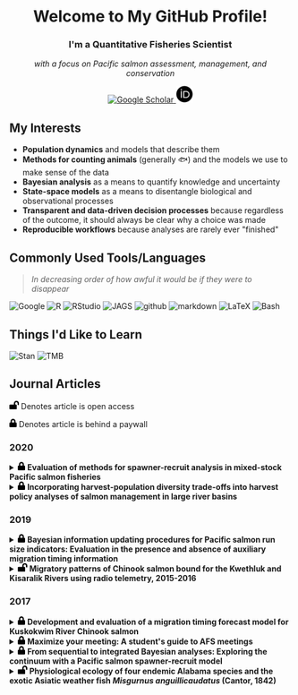 <h1 align='center'> Welcome to My GitHub Profile! </h1>

<h3 align='center'> I'm a Quantitative Fisheries Scientist </h3>

<p align='center'> <em>with a focus on Pacific salmon assessment, management, and conservation</em> </p> 

<p align='center'>
    <a href="https://scholar.google.com/citations?user=kembVusAAAAJ&hl=en"><img height="33" src="C:/Users/bstaton/Desktop/Staton/3_general/bstaton1/assets/google-scholar.svg" alt="Google Scholar">
    </a>
    <a href="https://orcid.org/0000-0002-2342-3482"><img height="30" src="https://raw.githubusercontent.com/bstaton1/bstaton1/master/assets/orcid.svg" alt="ORCID">
    </a>
</p>

## My Interests

* **Population dynamics** and models that describe them
* **Methods for counting animals** (generally :fish:) and the models we use to make sense of the data
* **Bayesian analysis** as a means to quantify knowledge and uncertainty
* **State-space models** as a means to disentangle biological and observational processes
* **Transparent and data-driven decision processes** because regardless of the outcome, it should always be clear why a choice was made
* **Reproducible workflows** because analyses are rarely ever "finished"

## Commonly Used Tools/Languages

> _In decreasing order of how awful it would be if they were to disappear_

![Google](http://img.shields.io/badge/-Google-2088FF?style=flat&logo=Google&logoColor=ffffff) ![R](http://img.shields.io/badge/-R-2088FF?style=flat&logo=R&logoColor=ffffff) ![RStudio](http://img.shields.io/badge/-RStudio-2088FF?style=flat&logo=RStudio&logoColor=ffffff) ![JAGS](http://img.shields.io/badge/-JAGS-2088FF?style=flat) ![github](http://img.shields.io/badge/-GitHub-2088FF?style=flat&logo=github&logoColor=ffffff) ![markdown](http://img.shields.io/badge/-markdown-2088FF?style=flat&logo=markdown&logoColor=ffffff) ![LaTeX](http://img.shields.io/badge/-LaTeX-2088FF?style=flat&logo=latex&logoColor=ffffff) ![Bash](http://img.shields.io/badge/-Bash-2088FF?style=flat&logo=gnu-bash&logoColor=ffffff) 

## Things I'd Like to Learn

![Stan](http://img.shields.io/badge/-Stan-2088FF?style=flat) ![TMB](http://img.shields.io/badge/-TMB-2088FF?style=flat)


## Journal Articles

<img height="15" src="https://raw.githubusercontent.com/bstaton1/bstaton1/master/assets/lock-open.svg"> Denotes article is open access

<img height="15" src="https://raw.githubusercontent.com/bstaton1/bstaton1/master/assets/lock.svg"> Denotes article is behind a paywall

### 2020

<details>
    <summary><img height="15" src="https://raw.githubusercontent.com/bstaton1/bstaton1/master/assets/lock.svg"> <b>Evaluation of methods for spawner-recruit analysis in mixed-stock Pacific salmon fisheries</b></summary>
    <br>
    <img height="15" src="https://raw.githubusercontent.com/bstaton1/bstaton1/master/assets/book.svg"> <b><em>JOURNAL</em></b>
    <p>
        Canadian Journal of Fisheries and Aquatic Sciences, 77(7):1149-1162
        <br>
        <a href="https://doi.org/10.1139/cjfas-2019-0281"><img src="https://zenodo.org/badge/DOI/10.1139/cjfas-2019-0281.svg" alt="DOI"></a>
    </p>
    <img height="15" src="https://raw.githubusercontent.com/bstaton1/bstaton1/master/assets/users.svg"> <b><em>AUTHORS</em></b>
    <p>
        <b>B.A. Staton</b>, M.J. Catalano, B.M. Connors, L.G. Coggins Jr., M.L. Jones, C.J. Walters, S.J. Fleischman, and D.C. Gwinn
    </p>
    <img height="15" src="https://raw.githubusercontent.com/bstaton1/bstaton1/master/assets/book-reader.svg"> <b><em>ABSTRACT</em></b>
    <p>
        Salmon populations harvested in mixed-stock fisheries can exhibit genotypic, behavioral, and life history diversity that can lead to heterogeneity in population productivity and size. Methods to quantify this heterogeneity among populations in mixed-stock fisheries are not well-established but are critical to assessing harvest–biodiversity trade-offs when setting harvest policies. We developed an integrated, age-structured, state-space model that allows for more complete use of available data and sharing of information than simpler methods. We compared a suite of state-space models of varying structural complexity to simpler regression-based approaches and, as an example case, fitted them to data from 13 Chinook salmon (Oncorhynchus tshawytscha) populations in the Kuskokwim drainage in western Alaska. We found biological and policy conclusions were largely consistent among state-space models but differed strongly from regression-based approaches. Simulation trials illustrated our state-space models were largely unbiased with respect to spawner–recruit parameters, abundance states, and derived biological reference points, whereas the regression-based approaches showed substantial bias. These findings suggest our state-space model shows promise for informing harvest policy evaluations of harvest–biodiversity trade-offs in mixed-stock salmon fisheries.
    </p>
    <img height="15" src="https://raw.githubusercontent.com/bstaton1/bstaton1/master/assets/code.svg"> <b><em>CODE/DATA</em></b>
    <p>
        Found in <a href=https://github.com/bstaton1/mixed-stockSRA> bstaton1/mixed-stockSRA</a>, which is archived under <a href="https://doi.org/10.5281/zenodo.3375006"><img src="https://zenodo.org/badge/DOI/10.5281/zenodo.3375006.svg" alt="DOI"></a>
    </p>
</details>

<details>
    <summary><img height="15" src="https://raw.githubusercontent.com/bstaton1/bstaton1/master/assets/lock.svg"> <b>Incorporating harvest-population diversity trade-offs into harvest policy analyses of salmon management in large river basins</b></summary>
    <br>
    <img height="15" src="https://raw.githubusercontent.com/bstaton1/bstaton1/master/assets/book.svg"> <b><em>JOURNAL</em></b>
    <p>
        Canadian Journal of Fisheries and Aquatic Sciences, 77(6):1076-1089
        <br>
        <a href="https://doi.org/10.1139/cjfas-2019-0282"><img src="https://zenodo.org/badge/DOI/10.1139/cjfas-2019-0282.svg" alt="DOI"></a>
    </p>
    <img height="15" src="https://raw.githubusercontent.com/bstaton1/bstaton1/master/assets/users.svg"> <b><em>AUTHORS</em></b>
    <p>
        B.M. Connors, <b>B.A. Staton</b>, L.G. Coggins Jr., C.J. Walters, M.L. Jones, D.C. Gwinn, M.J. Catalano, and S.J. Fleischman
    </p>
    <img height="15" src="https://raw.githubusercontent.com/bstaton1/bstaton1/master/assets/book-reader.svg"> <b><em>ABSTRACT</em></b>
    <p>
        Accounting for population diversity can be critical to the sustainable management of mixed-stock fisheries because harvest rates that can be sustained by productive populations may come at the cost of overfishing less productive ones. While these harvest–diversity trade-offs are well-recognized, their consequences for harvest policy performance are not often explicitly evaluated in contemporary fisheries management. We use closed-loop simulations to evaluate the ability of alternative harvest policies to meet population diversity and fishery objectives for one of the largest subsistence Chinook salmon (Oncorhynchus tshawytscha) fisheries in the world (Kuskokwim River Basin in western Alaska). We found clear evidence of population diversity that resulted in asymmetric trade-offs among fishery and conservation objectives whereby policies that forgo relatively small amounts of harvest result in relatively large increases in equitable access to Chinook and elimination of risk of weak stock extirpation. The performance of alternative harvest policies, and the magnitude of trade-offs, were sensitive to regime shifts and uncertainty in the drivers of recruitment variation. However, we found that harvest policies that prioritized meeting minimum subsistence needs were unlikely to jeopardize long-term sustainability.
    </p>
    <img height="15" src="https://raw.githubusercontent.com/bstaton1/bstaton1/master/assets/code.svg"> <b><em>CODE/DATA</em></b>
    <p>
        Found in <a href=https://github.com/brendanmichaelconnors/Kusko-harvest-diversity-tradeoffs> brendanmichaelconnors/Kusko-harvest-diversity-tradeoffs</a>, which is archived under <a href="https://doi.org/10.5281/zenodo.3375124"><img src="https://zenodo.org/badge/DOI/10.5281/zenodo.3375124.svg" alt="DOI"></a>
    </p>
</details>

### 2019

<details>
    <summary><img height="15" src="https://raw.githubusercontent.com/bstaton1/bstaton1/master/assets/lock.svg"> <b>Bayesian information updating procedures for Pacific salmon run size indicators: Evaluation in the presence and absence of auxiliary migration timing information</b></summary>
    <br>
    <img height="15" src="https://raw.githubusercontent.com/bstaton1/bstaton1/master/assets/book.svg"> <b><em>JOURNAL</em></b>
    <p>
        Canadian Journal of Fisheries and Aquatic Sciences, 76(10):1719-1727
        <br>
        <a href="https://doi.org/10.1139/cjfas-2018-0176"><img src="https://zenodo.org/badge/DOI/10.1139/cjfas-2018-0176.svg" alt="DOI"></a>
    </p>
    <img height="15" src="https://raw.githubusercontent.com/bstaton1/bstaton1/master/assets/users.svg"> <b><em>AUTHORS</em></b>
    <p>
        <b>B.A. Staton</b> and M.J. Catalano
    </p>
    <img height="15" src="https://raw.githubusercontent.com/bstaton1/bstaton1/master/assets/book-reader.svg"> <b><em>ABSTRACT</em></b>
    <p>
        Preseason forecasts of Pacific salmon run size are notoriously uncertain and are thus often updated using various abundance indices collected during the run. However, interpretation of these in-season indices is confounded by uncertainty in migration timing. We assessed the performance of two Bayesian information-updating procedures for Kuskokwim River Chinook salmon (<em>Oncorhynchus tshawytscha</em>), one that uses auxiliary run timing information and one that does not, and compared the performance with methods that did not involve updating. We found that in-season Bayesian updating provided more accurate run size estimates during the time when harvest decisions needed to be made, but that the incorporation of run timing forecasts had little utility in terms of providing more accurate run size estimates. The latter finding is conditional on the performance of the run timing forecast model we used; a more accurate timing forecast model might yield a different conclusion. The Bayesian approach we developed provided a probabilistic expression of run size beliefs, which could be useful in a transparent risk-assessment framework for setting and altering harvest targets during the season.
    </p>
    <img height="15" src="https://raw.githubusercontent.com/bstaton1/bstaton1/master/assets/code.svg"> <b><em>CODE/DATA</em></b>
    <p>
        Found in <a href=https://github.com/bstaton1/inseason-update-ms-analysis> bstaton1/inseason-update-ms-analysis</a>, which is archived under <a href="https://doi.org/10.5281/zenodo.1467683"><img src="https://zenodo.org/badge/DOI/10.5281/zenodo.1467683.svg" alt="DOI"></a> 
    </p>
</details>
<details>
    <summary><img height="15" src="https://raw.githubusercontent.com/bstaton1/bstaton1/master/assets/lock-open.svg"> <b>Migratory patterns of Chinook salmon bound for the Kwethluk and Kisaralik Rivers using radio telemetry, 2015-2016</b></summary>
    <br>
    <img height="15" src="https://raw.githubusercontent.com/bstaton1/bstaton1/master/assets/book.svg"> <b><em>JOURNAL</em></b>
    <p>
        Journal of Fish and Wildlife Management, 10(2):419-431
        <br>
        <a href="https://doi.org/10.3996/082018-JFWM-074"><img src="https://zenodo.org/badge/DOI/10.3996/082018-JFWM-074.svg" alt="DOI"></a>
    </p>
    <img height="15" src="https://raw.githubusercontent.com/bstaton1/bstaton1/master/assets/users.svg"> <b><em>AUTHORS</em></b>
    <p>
        A.P. Moses, <b>B.A. Staton</b>, and N.J. Smith
    </p>
    <img height="15" src="https://raw.githubusercontent.com/bstaton1/bstaton1/master/assets/book-reader.svg"> <b><em>ABSTRACT</em></b>
    <p>
        Detailed information regarding migratory behavior (i.e., phenology and rate of travel) of specific Pacific salmon <em>Oncorhynchus</em> spp. substocks can be used to design management strategies focused on protecting substocks from harvest when desired; however, this information is often lacking. The Kwethluk and Kisaralik rivers are two tributaries of the lower Kuskokwim River that originate and flow through the Yukon Delta National Wildlife Refuge in western Alaska. Although these two systems are the primary Chinook Salmon–producing tributaries within the Yukon Delta National Wildlife Refuge, little is known about migratory behavior of Chinook Salmon destined for these rivers. In 2015 and 2016, 119 Chinook Salmon tagged with radio telemetry transmitters entered either the Kwethluk or Kisaralik Rivers and were tracked throughout their migration to their assumed final spawning location using both ground- and aerial-based tracking methods. We compared migration timing and swim speeds between fish bound for these two rivers and between fish of different sizes and compared the consistency among the 2 y. In general, we found that fish bound for the Kwethluk and Kisaralik rivers exhibited similar migration behaviors in 2015 and 2016, including entry timing into the Kuskokwim River and migration rates once in the tributaries. A key finding was that Chinook Salmon swam fastest (range of means between years: 20–45 km/d) in the main-stem Kuskokwim River and slowed significantly (4–15 km/d) upon entry into lower portions of the tributaries. Our findings have relevance for harvest management strategies; for example, temporal fishery closures will impact Chinook Salmon bound for both the Kwethluk and Kisaralik rivers equally given their broad overlap in entry timing, and individuals will remain vulnerable to harvest for longer periods when located in tributaries rather than the portion of the main-stem directly below the tributary confluences.
    </p>
    <img height="15" src="https://raw.githubusercontent.com/bstaton1/bstaton1/master/assets/code.svg"> <b><em>CODE/DATA</em></b>
    <p>
        Data archived in the supplement <a href="https://doi.org/10.3996/082018-JFWM-074.S1"><img src="https://zenodo.org/badge/DOI/10.3996/082018-JFWM-074.S1.svg" alt="DOI"></a>
    </p>
</details>

### 2017

<details>
    <summary><img height="15" src="https://raw.githubusercontent.com/bstaton1/bstaton1/master/assets/lock.svg"> <b>Development and evaluation of a migration timing forecast model for Kuskokwim River Chinook salmon</b></summary>
    <br>
    <img height="15" src="https://raw.githubusercontent.com/bstaton1/bstaton1/master/assets/book.svg"> <b><em>JOURNAL</em></b>
    <p>
        Fisheries Research, 194:9-21
        <br>
        <a href="https://doi.org/10.1016/j.fishres.2017.05.003"><img src="https://zenodo.org/badge/DOI/10.1016/j.fishres.2017.05.003.svg" alt="DOI"></a>
    </p>
    <img height="15" src="https://raw.githubusercontent.com/bstaton1/bstaton1/master/assets/users.svg"> <b><em>AUTHORS</em></b>
    <p>
        <b>B.A. Staton</b>, M.J. Catalano, T.M. Farmer, A. Abebe, and F.S. Dobson
    </p>
    <img height="15" src="https://raw.githubusercontent.com/bstaton1/bstaton1/master/assets/book-reader.svg"> <b><em>ABSTRACT</em></b>
    <p>
        Annual variation in adult salmon migration timing makes the interpretation of in-season assessment data difficult, leading to much in-season uncertainty in run size. We developed and evaluated a run timing forecast model for the Kuskokwim River Chinook salmon stock, located in western Alaska, intended to aid in reducing this source of uncertainty. An objective and adaptive approach (using model-averaging and a sliding window algorithm to select predictive time periods, both calibrated annually) was adopted to deal with multidimensional selection of four climatic variables and was based entirely on predictive performance. Forecast cross-validation was used to evaluate the performance of three forecasting approaches: the null (i.e., intercept only) model, the single model with the lowest mean absolute error, and a model-averaged forecast across 16 nested linear models. As of 2016, the null model had the lowest mean absolute error (2.64 days), although the model-averaged forecast performed as well or better than the null model in the majority of retrospective years. The model-averaged forecast had a consistent mean absolute error regardless of the type of year (i.e., average or extreme early/late) the forecast was made for, which was not true of the null model. The availability of the run timing forecast was not found to increase overall accuracy of in-season run assessments in relation to the null model, but was found to substantially increase the precision of these assessments, particularly early in the season.
    </p>
    <img height="15" src="https://raw.githubusercontent.com/bstaton1/bstaton1/master/assets/code.svg"> <b><em>CODE/DATA</em></b>
    <p>
        This was my second paper, and was before I learned about reproducible research and making code citable with <a href=zenodo.org>Zenodo</a>. Limited code is available in the Supplement.
    </p>
</details>

<details>
    <summary><img height="15" src="https://raw.githubusercontent.com/bstaton1/bstaton1/master/assets/lock.svg"> <b>Maximize your meeting: A student's guide to AFS meetings</b></summary>
    <br>
    <img height="15" src="https://raw.githubusercontent.com/bstaton1/bstaton1/master/assets/book.svg"> <b><em>JOURNAL</em></b>
    <p>
        Fisheries, 42(4):187-189
        <br>
        <a href="https://doi.org/10.1080/03632415.2017.1288472"><img src="https://zenodo.org/badge/DOI/10.1080/03632415.2017.1288472.svg" alt="DOI"></a>
    </p>
    <img height="15" src="https://raw.githubusercontent.com/bstaton1/bstaton1/master/assets/users.svg"> <b><em>AUTHORS</em></b>
    <p>
        D.A. Dippold, G.D. Adams, T.M. Farmer, and <b>B.A. Staton</b>
    </p>
    <img height="15" src="https://raw.githubusercontent.com/bstaton1/bstaton1/master/assets/book-reader.svg"> <b><em>ABSTRACT</em></b>
    <p>
        Not applicable
    </p>
    <img height="15" src="https://raw.githubusercontent.com/bstaton1/bstaton1/master/assets/code.svg"> <b><em>CODE/DATA</em></b>
    <p>
        Not applicable
    </p>
</details>

<details>
    <summary><img height="15" src="https://raw.githubusercontent.com/bstaton1/bstaton1/master/assets/lock.svg"> <b>From sequential to integrated Bayesian analyses: Exploring the continuum with a Pacific salmon spawner-recruit model</b></summary>
    <br>
    <img height="15" src="https://raw.githubusercontent.com/bstaton1/bstaton1/master/assets/book.svg"> <b><em>JOURNAL</em></b>
    <p>
       Fisheries Research, 186:237-247
        <br>
        <a href="https://doi.org/10.1016/j.fishres.2016.09.001"><img src="https://zenodo.org/badge/DOI/10.1016/j.fishres.2016.09.001.svg" alt="DOI"></a>
    </p>
    <img height="15" src="https://raw.githubusercontent.com/bstaton1/bstaton1/master/assets/users.svg"> <b><em>AUTHORS</em></b>
    <p>
        <b>B.A. Staton</b>, M.J. Catalano, and S.J. Fleischman
    </p>
    <img height="15" src="https://raw.githubusercontent.com/bstaton1/bstaton1/master/assets/book-reader.svg"> <b><em>ABSTRACT</em></b>
    <p>
        Stock assessment scientists are faced with decisions regarding how to incorporate fishery information into models. One primary decision revolves around how estimates that are summaries of raw data should be treated (e.g., abundance estimates derived from relative indices). The choice in this case is to either use estimates from a sequence of models as data in a final model (i.e., the model used for setting management goals) or to integrate the raw data into a more complex final model. Each approach has advantages and disadvantages that constitute a suite of trade-offs. These trade-offs are investigated here by comparing two sequential analyses (one that ignores measurement error and one that incorporates it) to an integrated analysis for a stock assessment of Pacific salmon using simulation-estimation, and the Kuskokwim River Chinook salmon stock of western Alaska as a case study. The major difference between approaches was that an abundance reconstruction was estimated separately from the spawner-recruit analysis in the sequential approaches, whereas the integrated approach did so in a single model. Primary findings showed that approaches that addressed the measurement error in the raw data returned very similar estimates of abundance, population dynamics parameters, and management reference points, both in terms of point estimates and uncertainty. When measurement error was ignored, similar point estimates were returned. However, this approach underestimated uncertainty in the spawner-recruit analysis but resulted in more uncertainty in the abundance reconstruction. These findings were consistent for both the Kuskokwim River case study and simulation-estimation analyses. The primary advantage of the integrated analysis was the added realism of sharing calendar year abundance data among brood years, but came at the cost of slow model run times. This exercise showed that while there is a trade-off between sequential and integrated analyses in terms of model complexity and realism, the benefits may not be large enough to warrant an integrated analysis in all cases, given that the terminal model carries forward uncertainty in the input estimates.
    </p>
    <img height="15" src="https://raw.githubusercontent.com/bstaton1/bstaton1/master/assets/code.svg"> <b><em>CODE/DATA</em></b>
    <p>
        This was my first paper, and was before I learned about reproducible research and making code citable with <a href=zenodo.org>Zenodo</a>. JAGS model code for the integrated model is in the supplement.
    </p>
</details>
<details>
    <summary><img height="15" src="https://raw.githubusercontent.com/bstaton1/bstaton1/master/assets/lock-open.svg"> <b>Physiological ecology of four endemic Alabama species and the exotic Asiatic weather fish <em>Misgurnus anguillicaudatus</em> (Cantor, 1842)</b></summary>
    <br>
    <img height="15" src="https://raw.githubusercontent.com/bstaton1/bstaton1/master/assets/book.svg"> <b><em>JOURNAL</em></b>
    <p>
        <a href=https://trace.tennessee.edu/sfcproceedings/vol1/iss57/3/>Southeastern Fishes Council Proceedings, 1(57)</a>
    </p>
    <img height="15" src="https://raw.githubusercontent.com/bstaton1/bstaton1/master/assets/users.svg"> <b><em>AUTHORS</em></b>
    <p>
        L.M. White, M.E. Meade, and <b>B.A. Staton</b>
    </p>
    <img height="15" src="https://raw.githubusercontent.com/bstaton1/bstaton1/master/assets/book-reader.svg"> <b><em>ABSTRACT</em></b>
    <p>
        The occurrence of Asiatic Weatherfish, <em>Misgurnus anguillicaudatus</em>, in Alabama, a state known for its rich biodiversity, has generated concern among conservation managers. The current study used respirometry techniques to investigate the effects of increasing temperature on four native southeastern fishes (one cyprinid, two percids, and one elassomid) and the non-native <em>M. anguillicaudatus</em>. A minimum of five individuals of each species were used, and three experimental temperatures were chosen to represent spring and summer averages of northeast Alabama streams (15, 20, and 25°C). Overall, mean standard metabolic rates (SMRs) for <em>M. anguillicaudatus</em> were low (97.01, 127.75, and 158.50 mg O<sub>2</sub> kg<sup>-1</sup>h<sup>-1</sup> at 15, 20, and 25°C, respectively); <em>M. anguillicaudatus</em> was the only species for which SMR did not significantly increase with temperature (p = 0.467). In contrast, mean SMRs for all native species examined were higher than <em>M. anguillicaudatus</em> rates at a given temperature, and mean SMRs for <em>Cyprinella caerulea</em>, <em>Etheostoma brevirostrum</em>, and <em>Etheostoma ditrema</em> exhibited significant increases in SMR when temperatures were increased (e.g. 403.46, 704.42, and 1150.03 mg O<sub>2</sub> kg<sup>-1</sup>h<sup>-1</sup> at 25°C, respectively) (p &lt; 0.01). <em>Elassoma zonatum</em> displayed highly significant increases in SMR when temperature increased from 15-20°C (p &lt; 0.001). Overall, the abiotic tolerances of <em>M. anguillicaudatus</em> may facilitate further establishment that could lead to negative impacts on native species.
    </p>
    <img height="15" src="https://raw.githubusercontent.com/bstaton1/bstaton1/master/assets/code.svg"> <b><em>CODE/DATA</em></b>
    <p>
        This paper happened before I learned about reproducible research and making code citable with <a href=zenodo.org>Zenodo</a>.
    </p>
</details>

